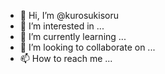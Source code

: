 - 👋 Hi, I’m @kurosukisoru
- 👀 I’m interested in ...
- 🌱 I’m currently learning ...
- 💞️ I’m looking to collaborate on ...
- 📫 How to reach me ...

<!---
kurosukisoru/kurosukisoru is a ✨ special ✨ repository because its `README.md` (this file) appears on your GitHub profile.
You can click the Preview link to take a look at your changes.
--->
